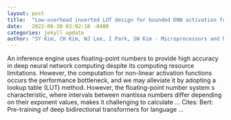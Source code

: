 ```yaml
---
layout: post
title:  "Low-overhead inverted LUT design for bounded DNN activation functions on floating-point vector ALUs"
date:   2022-06-30 03:02:10 -0400
categories: jekyll update
author: "SY Kim, CH Kim, WJ Lee, I Park, SW Kim - Microprocessors and Microsystems, 2022"
---
```

An inference engine uses floating-point numbers to provide high accuracy in deep neural network computing despite its computing resource limitations. However, the computation for non-linear activation functions occurs the performance bottleneck, and we may alleviate it by adopting a lookup table (LUT) method. However, the floating-point number system s characteristic, where intervals between mantissa numbers differ depending on their exponent values, makes it challenging to calculate …
Cites: ‪Bert: Pre-training of deep bidirectional transformers for language …‬  